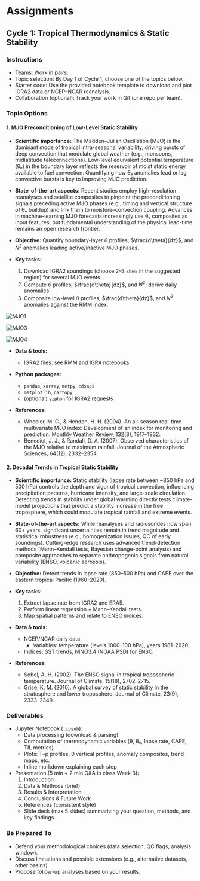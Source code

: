 # Assignments

## Cycle 1: Tropical Thermodynamics & Static Stability

### Instructions
- Teams: Work in pairs.
- Topic selection: By Day 1 of Cycle 1, choose one of the topics below.
- Starter code: Use the provided notebook template to download and plot IGRA2 data or NCEP–NCAR reanalysis.
- Collaboration (optional): Track your work in Git (one repo per team).

### Topic Options

#### 1. MJO Preconditioning of Low-Level Static Stability

- **Scientific importance:**
  The Madden–Julian Oscillation (MJO) is the dominant mode of tropical intra-seasonal variability, driving bursts of deep convection that modulate global weather (e.g., monsoons, midlatitude teleconnections). Low-level equivalent potential temperature (θₑ) in the boundary layer reflects the reservoir of moist static energy available to fuel convection. Quantifying how θₑ anomalies lead or lag convective bursts is key to improving MJO prediction.

- **State-of-the-art aspects:**
  Recent studies employ high-resolution reanalyses and satellite composites to pinpoint the preconditioning signals preceding active MJO phases (e.g., timing and vertical structure of θₑ buildup) and link them to moisture–convection coupling. Advances in machine-learning MJO forecasts increasingly use θₑ composites as input features, but fundamental understanding of the physical lead-time remains an open research frontier.

- **Objective:**
  Quantify boundary-layer $\theta$ profiles, $\frac{d\theta}{dz}$, and $N^2$ anomalies leading active/inactive MJO phases.

- **Key tasks:**
  1. Download IGRA2 soundings (choose 2–3 sites in the suggested region) for several MJO events.
  2. Compute $\theta$ profiles, $\frac{d\theta}{dz}$, and $N^2$; derive daily anomalies.
  3. Composite low-level $\theta$ profiles, $\frac{d\theta}{dz}$, and $N^2$ anomalies against the RMM index.

![MJO1](figures/mjo1.png)

![MJO3](figures/mjo3.png)

![MJO4](figures/mjo4.png)

- **Data & tools:**
  - IGRA2 files: see RMM and IGRA notebooks.

- **Python packages:**
  - `pandas`, `xarray`, `metpy`, `cdsapi`
  - `matplotlib`, `cartopy`
  - (optional) `siphon` for IGRA2 requests

- **References:**
  - Wheeler, M. C., & Hendon, H. H. (2004). An all-season real-time multivariate MJO index: Development of an index for monitoring and prediction. Monthly Weather Review, 132(8), 1917–1932.
  - Benedict, J. J., & Randall, D. A. (2007). Observed characteristics of the MJO relative to maximum rainfall. Journal of the Atmospheric Sciences, 64(12), 2332–2354.

#### 2. Decadal Trends in Tropical Static Stability

- **Scientific importance:**
  Static stability (lapse rate between ~850 hPa and 500 hPa) controls the depth and vigor of tropical convection, influencing precipitation patterns, hurricane intensity, and large-scale circulation. Detecting trends in stability under global warming directly tests climate-model projections that predict a stability increase in the free troposphere, which could modulate tropical rainfall and extreme events.

- **State-of-the-art aspects:**
  While reanalyses and radiosondes now span 60+ years, significant uncertainties remain in trend magnitude and statistical robustness (e.g., homogenization issues, QC of early soundings). Cutting-edge research uses advanced trend-detection methods (Mann–Kendall tests, Bayesian change-point analysis) and composite approaches to separate anthropogenic signals from natural variability (ENSO, volcanic aerosols).

- **Objective:**
  Detect trends in lapse rate (850–500 hPa) and CAPE over the eastern tropical Pacific (1960–2020).

- **Key tasks:**
  1. Extract lapse rate from IGRA2 and ERA5.
  2. Perform linear regression + Mann–Kendall tests.
  3. Map spatial patterns and relate to ENSO indices.

- **Data & tools:**
  - NCEP/NCAR daily data:
    - Variables: temperature (levels 1000–100 hPa), years 1981–2020.
  - Indices: SST trends, NINO3.4 (NOAA PSD) for ENSO.

- **References:**
  - Sobel, A. H. (2002). The ENSO signal in tropical tropospheric temperature. Journal of Climate, 15(18), 2702–2715.
  - Grise, K. M. (2010). A global survey of static stability in the stratosphere and lower troposphere. Journal of Climate, 23(9), 2333–2349.

### Deliverables
- Jupyter Notebook (`.ipynb`):
  - Data processing (download & parsing)
  - Computation of thermodynamic variables (θ, θₑ, lapse rate, CAPE, TIL metrics)
  - Plots: T–p profiles, θ vertical profiles, anomaly composites, trend maps, etc.
  - Inline markdown explaining each step
- Presentation (5 min + 2 min Q&A in class Week 3):
  1. Introduction
  2. Data & Methods (brief)
  3. Results & Interpretation
  4. Conclusions & Future Work
  5. References (consistent style)
  - Slide deck (max 5 slides) summarizing your question, methods, and key findings

### Be Prepared To
- Defend your methodological choices (data selection, QC flags, analysis window).
- Discuss limitations and possible extensions (e.g., alternative datasets, other basins).
- Propose follow-up analyses based on your results.

